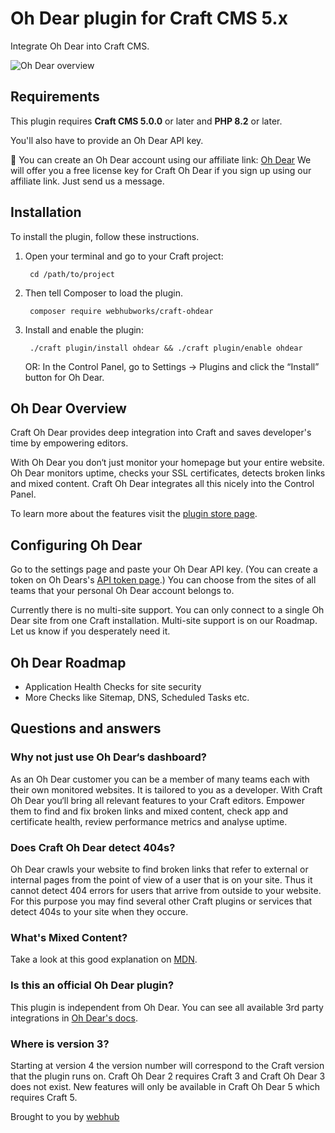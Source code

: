 # Oh Dear plugin for Craft CMS 5.x

Integrate Oh Dear into Craft CMS.

![Oh Dear overview](https://raw.githubusercontent.com/webhubworks/craft-ohdear/develop/resources/img/screenshots/overview.jpg)

## Requirements

This plugin requires **Craft CMS 5.0.0** or later and **PHP 8.2** or later.

You'll also have to provide an Oh Dear API key.

🙏 You can create an Oh Dear account using our affiliate link: [Oh Dear](https://ohdear.app/?via=webhub) We will offer you a free license key for Craft Oh Dear if you sign up using our affiliate link. Just send us a message.

## Installation

To install the plugin, follow these instructions.

1. Open your terminal and go to your Craft project:

        cd /path/to/project

2. Then tell Composer to load the plugin.

        composer require webhubworks/craft-ohdear

3. Install and enable the plugin:

        ./craft plugin/install ohdear && ./craft plugin/enable ohdear

   OR: In the Control Panel, go to Settings → Plugins and click the “Install” button for Oh Dear.

## Oh Dear Overview

Craft Oh Dear provides deep integration into Craft and saves developer's time by empowering editors.

With Oh Dear you don‘t just monitor your homepage but your entire website. Oh Dear monitors uptime, checks your SSL certificates, detects broken links and mixed content. Craft Oh Dear integrates all this nicely into the Control Panel.

To learn more about the features visit the [plugin store page](https://plugins.craftcms.com/ohdear).

## Configuring Oh Dear

Go to the settings page and paste your Oh Dear API key. (You can create a token on Oh Dears's [API token page](https://ohdear.app/user/api-tokens).) You can choose from the sites of all teams that your personal Oh Dear account belongs to.

Currently there is no multi-site support. You can only connect to a single Oh Dear site from one Craft installation. Multi-site support is on our Roadmap. Let us know if you desperately need it.

## Oh Dear Roadmap
- Application Health Checks for site security
- More Checks like Sitemap, DNS, Scheduled Tasks etc.

## Questions and answers

### Why not just use Oh Dear‘s dashboard?

As an Oh Dear customer you can be a member of many teams each with their own monitored websites. It is tailored to you as a developer. With Craft Oh Dear you‘ll bring all relevant features to your Craft editors. Empower them to find and fix broken links and mixed content, check app and certificate health, review performance metrics and analyse uptime.

### Does Craft Oh Dear detect 404s?

Oh Dear crawls your website to find broken links that refer to external or internal pages from the point of view of a user that is on your site. Thus it cannot detect 404 errors for users that arrive from outside to your website. For this purpose you may find several other Craft plugins or services that detect 404s to your site when they occure.

### What's Mixed Content?

Take a look at this good explanation on [MDN](https://developer.mozilla.org/en-US/docs/Web/Security/Mixed_content).

### Is this an official Oh Dear plugin?

This plugin is independent from Oh Dear. You can see all available 3rd party integrations in [Oh Dear's docs](https://ohdear.app/docs/integrations/3rd-party-integrations/introduction).

### Where is version 3?

Starting at version 4 the version number will correspond to the Craft version that the plugin runs on. Craft Oh Dear 2 requires Craft 3 and Craft Oh Dear 3 does not exist. New features will only be available in Craft Oh Dear 5 which requires Craft 5.

Brought to you by [webhub](https://webhub.de)

